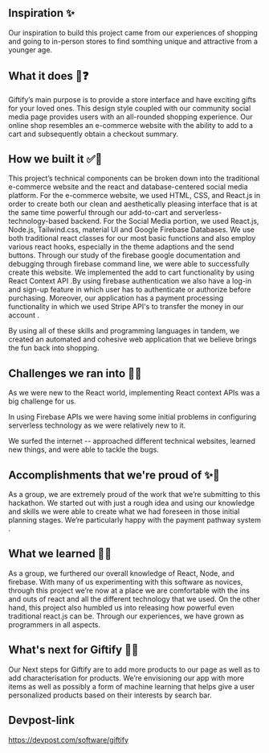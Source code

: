 ## Inspiration ✨
Our inspiration to build this project came from our experiences of shopping and going to in-person stores to find somthing unique and attractive from a younger age.

## What it does 🤔❓
Giftify’s main purpose is to provide a store interface and have exciting gifts for your loved ones. This design style coupled with our community social media page provides users with an all-rounded shopping experience. Our online shop resembles an e-commerce website with the ability to add to a cart and subsequently obtain a checkout summary.

## How we built it ✅📝
This project’s technical components can be broken down into the traditional e-commerce website and the react and database-centered social media platform. For the e-commerce website, we used HTML, CSS, and React.js in order to create both our clean and aesthetically pleasing interface that is at the same time powerful through our add-to-cart and serverless-technology-based backend. For the Social Media portion, we used React.js, Node.js, Tailwind.css, material UI and Google Firebase Databases. We use both traditional react classes for our most basic functions and also employ various react hooks, especially in the theme adaptions and the send buttons. Through our study of the firebase google documentation and debugging through firebase command line, we were able to successfully create this website. We implemented the add to cart functionality by using React Context API .By using firebase authentication we also have a log-in and sign-up feature in which user has to authenticate or authorize before purchasing. Moreover, our application has a payment processing functionality in which we used Stripe API's to transfer the money in our account .

By using all of these skills and programming languages in tandem, we created an automated and cohesive web application that we believe brings the fun back into shopping.

## Challenges we ran into 🤞😩
As we were new to the React world, implementing React context APIs was a big challenge for us.

In using Firebase APIs we were having some initial problems in configuring serverless technology as we were relatively new to it.

We surfed the internet -- approached different technical websites, learned new things, and were able to tackle the bugs.

## Accomplishments that we're proud of ✨💫
As a group, we are extremely proud of the work that we’re submitting to this hackathon. We started out with just a rough idea and using our knowledge and skills we were able to create what we had foreseen in those initial planning stages. We’re particularly happy with the payment pathway system .

## What we learned 📝🙌
As a group, we furthered our overall knowledge of React, Node, and firebase. With many of us experimenting with this software as novices, through this project we’re now at a place we are comfortable with the ins and outs of react and all the different technology that we used. On the other hand, this project also humbled us into releasing how powerful even traditional react.js can be. Through our experiences, we have grown as programmers in all aspects.

## What's next for Giftify 🚀🚀
Our Next steps for Giftify are to add more products to our page as well as to add characterisation for products. We’re envisioning our app with more items as well as possibly a form of machine learning that helps give a user personalized products based on their interests by search bar.

## Devpost-link
https://devpost.com/software/giftify

